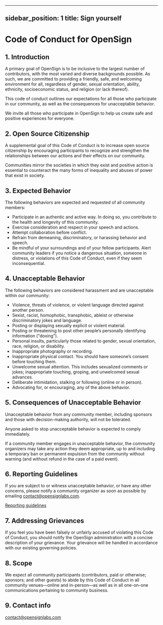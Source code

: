 
---
sidebar_position: 1
title: Sign yourself
---

# Code of Conduct for OpenSign

## 1. Introduction

A primary goal of OpenSign is to be inclusive to the largest number of contributors, with the most varied and diverse backgrounds possible. As such, we are committed to providing a friendly, safe, and welcoming environment for all, regardless of gender, sexual orientation, ability, ethnicity, socioeconomic status, and religion (or lack thereof).

This code of conduct outlines our expectations for all those who participate in our community, as well as the consequences for unacceptable behavior.

We invite all those who participate in OpenSign to help us create safe and positive experiences for everyone.

## 2. Open Source Citizenship

A supplemental goal of this Code of Conduct is to increase open source citizenship by encouraging participants to recognize and strengthen the relationships between our actions and their effects on our community.

Communities mirror the societies in which they exist and positive action is essential to counteract the many forms of inequality and abuses of power that exist in society.

## 3. Expected Behavior

The following behaviors are expected and requested of all community members:

- Participate in an authentic and active way. In doing so, you contribute to the health and longevity of this community.
- Exercise consideration and respect in your speech and actions.
- Attempt collaboration before conflict.
- Refrain from demeaning, discriminatory, or harassing behavior and speech.
- Be mindful of your surroundings and of your fellow participants. Alert community leaders if you notice a dangerous situation, someone in distress, or violations of this Code of Conduct, even if they seem inconsequential.

## 4. Unacceptable Behavior

The following behaviors are considered harassment and are unacceptable within our community:

- Violence, threats of violence, or violent language directed against another person.
- Sexist, racist, homophobic, transphobic, ableist or otherwise discriminatory jokes and language.
- Posting or displaying sexually explicit or violent material.
- Posting or threatening to post other people’s personally identifying information ("doxing").
- Personal insults, particularly those related to gender, sexual orientation, race, religion, or disability.
- Inappropriate photography or recording.
- Inappropriate physical contact. You should have someone’s consent before touching them.
- Unwelcome sexual attention. This includes sexualized comments or jokes; inappropriate touching, groping, and unwelcomed sexual advances.
- Deliberate intimidation, stalking or following (online or in person).
- Advocating for, or encouraging, any of the above behavior.

## 5. Consequences of Unacceptable Behavior

Unacceptable behavior from any community member, including sponsors and those with decision-making authority, will not be tolerated.

Anyone asked to stop unacceptable behavior is expected to comply immediately.

If a community member engages in unacceptable behavior, the community organizers may take any action they deem appropriate, up to and including a temporary ban or permanent expulsion from the community without warning (and without refund in the case of a paid event).

## 6. Reporting Guidelines

If you are subject to or witness unacceptable behavior, or have any other concerns, please notify a community organizer as soon as possible by emailing [contact@opensignlabs.com](mailto:contact@opensignlabs.com).

[Reporting guidelines](REPORTING_GUIDELINES.md)

## 7. Addressing Grievances

If you feel you have been falsely or unfairly accused of violating this Code of Conduct, you should notify the OpenSign administration with a concise description of your grievance. Your grievance will be handled in accordance with our existing governing policies.

## 8. Scope

We expect all community participants (contributors, paid or otherwise; sponsors; and other guests) to abide by this Code of Conduct in all community venues—online and in-person—as well as in all one-on-one communications pertaining to community business.

## 9. Contact info

[contact@opensignlabs.com](mailto:contact@opensignlabs.com)
